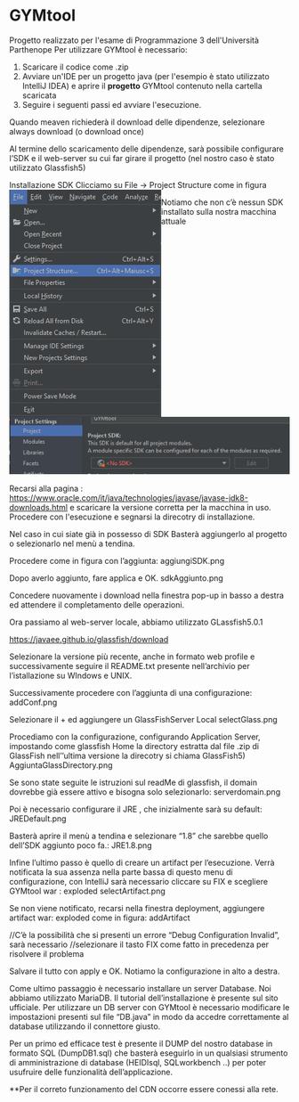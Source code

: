 # GYMtool
Progetto realizzato per l'esame di Programmazione 3 dell'Università Parthenope
Per utilizzare GYMtool è necessario:
1. Scaricare il codice come .zip 
2. Avviare un'IDE per un progetto java (per l'esempio è stato utilizzato IntelliJ IDEA)  e aprire il **progetto** GYMtool contenuto nella cartella scaricata
3. Seguire i seguenti passi ed avviare l'esecuzione.

Quando meaven richiederà il download delle dipendenze, selezionare always download (o download once)

Al termine dello scaricamento delle dipendenze, sarà possibile configurare l’SDK e  il web-server su cui far girare il progetto (nel nostro caso è stato utilizzato Glassfish5)

Installazione SDK
Clicciamo su File -> Project Structure come in figura
<img src="https://github.com/sergiosolmonte/GYMtoolProg3/blob/main/projectStructure.PNG" align="left"/>

Notiamo che non c’è nessun SDK installato sulla nostra macchina attuale
<img src="https://github.com/sergiosolmonte/GYMtoolProg3/blob/main/noSDK.PNG" />


Recarsi alla pagina :
https://www.oracle.com/it/java/technologies/javase/javase-jdk8-downloads.html
e scaricare la versione corretta per la macchina in uso.
Procedere con l'esecuzione e segnarsi la direcotry di installazione.

Nel caso in cui siate già in possesso di SDK
Basterà aggiungerlo al progetto o selezionarlo nel menù a tendina.

Procedere come in figura con l’aggiunta:
aggiungiSDK.png

Dopo averlo aggiunto, fare applica e OK.
sdkAggiunto.png

Concedere nuovamente i download nella finestra pop-up in basso a destra ed attendere il completamento delle operazioni.


Ora passiamo al web-server locale, abbiamo utilizzato GLassfish5.0.1

https://javaee.github.io/glassfish/download

Selezionare la versione più recente, anche in formato web profile e successivamente seguire il README.txt presente nell’archivio per l’istallazione su WIndows e UNIX.

Successivamente procedere con l’aggiunta di una configurazione:
addConf.png

Selezionare il + ed aggiungere un GlassFishServer Local
selectGlass.png

Procediamo con la configurazione, configurando Application Server, impostando come glassfish Home la directory estratta dal file .zip di GlassFish nell’’ultima versione la direcotry si chiama GlassFish5)
AggiuntaGlassDirectory.png

Se sono state seguite le istruzioni sul readMe di glassfish, il domain dovrebbe già essere attivo e bisogna solo selezionarlo:
serverdomain.png

Poi è necessario configurare il JRE , che inizialmente sarà su default:
JREDefault.png

Basterà aprire il menù a tendina e selezionare “1.8” che sarebbe quello dell’SDK aggiunto poco fa.:
JRE1.8.png

Infine l’ultimo passo è quello di creare un artifact per l’esecuzione. Verrà notificata la sua assenza nella parte bassa di questo menu di configurazione, con IntelliJ sarà necessario cliccare su FIX e scegliere GYMtool war : exploded
selectArtifact.png

Se non viene notificato, recarsi nella finestra deployment, aggiungere artifact war: exploded come in figura:
addArtifact

//C’è la possibilità che si presenti un errore “Debug Configuration Invalid”, sarà necessario //selezionare il tasto FIX come fatto in precedenza per risolvere il problema

Salvare il tutto con apply e OK. Notiamo la configurazione in alto a destra.

Come ultimo passaggio è necessario installare un server Database. 
Noi abbiamo utilizzato MariaDB. Il tutorial dell’installazione è presente sul sito ufficiale.
Per utilizzare un DB server con GYMtool è necessario modificare le impostazioni presenti sul file “DB.java” in modo da accedre correttamente al database utilizzando il connettore giusto.

Per un primo ed efficace test è presente il DUMP del nostro database in formato SQL (DumpDB1.sql) che basterà eseguirlo in un qualsiasi strumento di amministrazione di database (HEIDIsql, SQLworkbench ..) per poter usufruire delle funzionalità dell’applicazione.










**Per il correto funzionamento del CDN occorre essere conessi alla rete.
